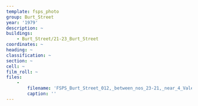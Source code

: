 ```yaml
---
template: fsps_photo
group: Burt_Street
year: '1979'
description: ~
buildings:
    - Burt_Street/21-23_Burt_Street
coordinates: ~
heading: ~
classification: ~
section: ~
cell: ~
film_roll: ~
files:
    -
        filename: 'FSPS_Burt_Street_012,_between_nos_23-21,_near_4_Vale,_6-5-E,_1979.png'
        caption: ''
---
```

